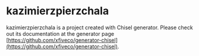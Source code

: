 # kazimierzpierzchala

kazimierzpierzchala is a project created with Chisel generator. Please check out its documentation at the generator page [https://github.com/xfiveco/generator-chisel](https://github.com/xfiveco/generator-chisel).

